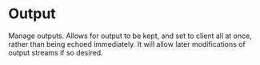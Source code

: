 # Output

Manage outputs. Allows for output to be kept, and set to client all at once,
rather than being echoed immediately. It will allow later modifications of
output streams if so desired.
